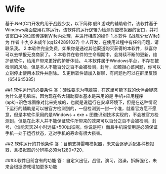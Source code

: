 # Wife
基于.Net(C#)开发的用于战舰少女，以下简称 舰R 游戏的辅助软件，该软件基于Windows桌面应用程序运行，该软件的运行逻辑为检测对应模拟器的窗口，并将该窗口中的位图传递到Wife内处理，并进行相应的操作
1.本软件【战舰少女Wife】为 作者 十九岁未成年(qq1242891027) 个人开发，在使用过程中有任何问题，请联系我。
2.本软件完全免费，如果你是通过其他渠道购买获得的本软件，恭喜你可以去举报无良商家了。
3.本软件在软件的生命周期中，会持续不断的更新，维护该软件，给用户带来更好的护肝体验。
4.本软件属于Windows平台，不存在被检测的风险，但是本人不能百分之百不会被检测，封号，如若担心该问题，你可以立刻停止使用本软件并删除。
5.更新软件请加入群聊，有问题也可以在群里反馈（654645385）



##1.软件运行的必要条件
答：硬性要求为电脑端，在这里可能下载的伙伴会疑惑为什么是电脑端，因为现在各大辅助脚本基本是采用的是 手机+应用程序(apk)+识色或图像对比来完成的，也就是说运行在安卓环境下，但是在这种情况下运行的辅助是可以被官方检测到的，一但检测到一封一个准，就看官方愿不愿意，但是本软件采用的是Windows + exe + 图像识别技术实现的，不会被官方检测到，但是在此本人并不能保证软件所带来的效果可以百分之百不会被检测，封号，（谁能天天24小时远征+500出征呢，你说是吧）而且手机端使用是必须保证手机一处于运行状态，这对手机的寿命有很大损害。

##2.软件运行的其他条件
答：目前支持雷电模拟器，未来会逐步适配各种模拟器，且模拟器的分辨率必须为1280*720，

###3.软件目前含有的功能
答：自定义出征，战役，演习，泡澡，拆解强化，未来会根据游戏增加更多功能
